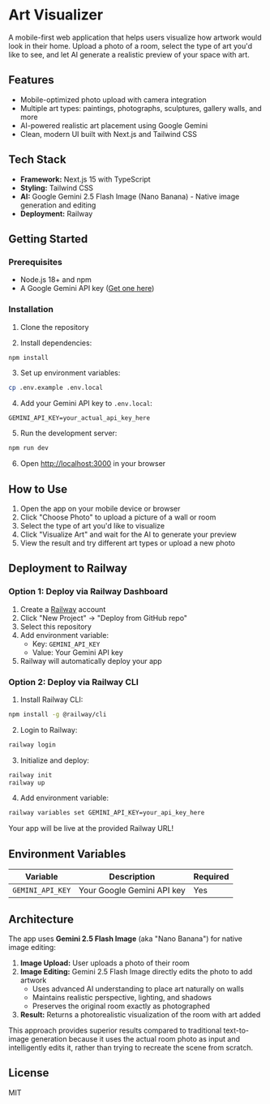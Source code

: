 # Art Visualizer

A mobile-first web application that helps users visualize how artwork would look in their home. Upload a photo of a room, select the type of art you'd like to see, and let AI generate a realistic preview of your space with art.

## Features

- Mobile-optimized photo upload with camera integration
- Multiple art types: paintings, photographs, sculptures, gallery walls, and more
- AI-powered realistic art placement using Google Gemini
- Clean, modern UI built with Next.js and Tailwind CSS

## Tech Stack

- **Framework:** Next.js 15 with TypeScript
- **Styling:** Tailwind CSS
- **AI:** Google Gemini 2.5 Flash Image (Nano Banana) - Native image generation and editing
- **Deployment:** Railway

## Getting Started

### Prerequisites

- Node.js 18+ and npm
- A Google Gemini API key ([Get one here](https://makersuite.google.com/app/apikey))

### Installation

1. Clone the repository

2. Install dependencies:
```bash
npm install
```

3. Set up environment variables:
```bash
cp .env.example .env.local
```

4. Add your Gemini API key to `.env.local`:
```
GEMINI_API_KEY=your_actual_api_key_here
```

5. Run the development server:
```bash
npm run dev
```

6. Open [http://localhost:3000](http://localhost:3000) in your browser

## How to Use

1. Open the app on your mobile device or browser
2. Click "Choose Photo" to upload a picture of a wall or room
3. Select the type of art you'd like to visualize
4. Click "Visualize Art" and wait for the AI to generate your preview
5. View the result and try different art types or upload a new photo

## Deployment to Railway

### Option 1: Deploy via Railway Dashboard

1. Create a [Railway](https://railway.app) account
2. Click "New Project" → "Deploy from GitHub repo"
3. Select this repository
4. Add environment variable:
   - Key: `GEMINI_API_KEY`
   - Value: Your Gemini API key
5. Railway will automatically deploy your app

### Option 2: Deploy via Railway CLI

1. Install Railway CLI:
```bash
npm install -g @railway/cli
```

2. Login to Railway:
```bash
railway login
```

3. Initialize and deploy:
```bash
railway init
railway up
```

4. Add environment variable:
```bash
railway variables set GEMINI_API_KEY=your_api_key_here
```

Your app will be live at the provided Railway URL!

## Environment Variables

| Variable | Description | Required |
|----------|-------------|----------|
| `GEMINI_API_KEY` | Your Google Gemini API key | Yes |

## Architecture

The app uses **Gemini 2.5 Flash Image** (aka "Nano Banana") for native image editing:

1. **Image Upload:** User uploads a photo of their room
2. **Image Editing:** Gemini 2.5 Flash Image directly edits the photo to add artwork
   - Uses advanced AI understanding to place art naturally on walls
   - Maintains realistic perspective, lighting, and shadows
   - Preserves the original room exactly as photographed
3. **Result:** Returns a photorealistic visualization of the room with art added

This approach provides superior results compared to traditional text-to-image generation because it uses the actual room photo as input and intelligently edits it, rather than trying to recreate the scene from scratch.

## License

MIT
